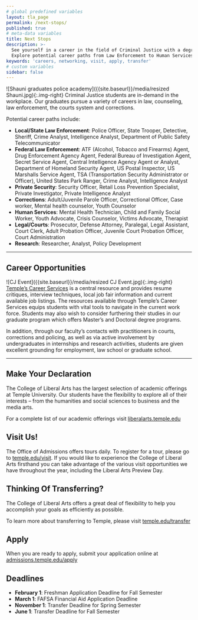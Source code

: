 ```yaml
---
# global predefined variables
layout: tla_page
permalink: /next-stops/
published: true
# meta-data variables
title: Next Stops
description: >-
  See yourself in a career in the field of Criminal Justice with a degree from Temple University’s College of Liberal Arts.
  Explore potential career paths from Law Enforcement to Human Services. Visit us, know your tranfer options, and apply!
keywords: 'careers, networking, visit, apply, transfer'
# custom variables
sidebar: false
---
```

![Shauni graduates police academy]({{site.baseurl}}/media/resized Shauni.jpg){:.img-right}
Criminal Justice students are in-demand in the workplace. Our graduates pursue a variety of careers in law, counseling, law enforcement, the courts system and corrections.

Potential career paths include:
- **Local/State Law Enforcement**: Police Officer, State Trooper, Detective, Sheriff, Crime Analyst, Intelligence Analyst, Department of Public Safety Telecommunicator
- **Federal Law Enforcement**: ATF (Alcohol, Tobacco and Firearms) Agent, Drug Enforcement Agency Agent, Federal Bureau of Investigation Agent, Secret Service Agent, Central Intelligence Agency Agent or Analyst, Department of Homeland Security Agent, US Postal Inspector, US Marshalls Service Agent, TSA (Transportation Security Administrator or Officer), United States Park Ranger, Crime Analyst, Intelligence Analyst
- **Private Security**: Security Officer, Retail Loss Prevention Specialist, Private Investigator, Private Intelligence Analyst
- **Corrections**: Adult/Juvenile Parole Officer, Correctional Officer, Case worker, Mental health counselor, Youth Counselor
- **Human Services**: Mental Health Technician, Child and Family Social Worker, Youth Advocate, Crisis Counselor, Victims Advocate, Therapist
- **Legal/Courts**: Prosecutor, Defense Attorney, Paralegal, Legal Assistant, Court Clerk, Adult Probation Officer, Juvenile Court Probation Officer, Court Administration
- **Research**: Researcher, Analyst, Policy Development

___

## Career Opportunities
![CJ Event]({{site.baseurl}}/media/resized CJ Event.jpg){:.img-right}
[Temple’s Career Services](http://www.temple.edu/provost/careercenter/) is a central resource and provides resume critiques, interview techniques, local job fair information and current available job listings. The resources available through Temple’s Career Services equips students with vital tools to navigate in the current work force. Students may also wish to consider furthering their studies in our graduate program which offers Master’s and Doctoral degree programs.

In addition, through our faculty’s contacts with practitioners in courts, corrections and policing, as well as via active involvement by undergraduates in internships and research activities, students are given excellent grounding for employment, law school or graduate school.

___

## Make Your Declaration
The College of Liberal Arts has the largest selection of academic offerings at Temple University. Our students have the flexibility to explore all of their interests – from the humanities and social sciences to business and the media arts.

For a complete list of our academic offerings visit [liberalarts.temple.edu](https://liberalarts.temple.edu/)

## Visit Us!
The Office of Admissions offers tours daily. To register for a tour, please go to [temple.edu/visit](https://admissions.temple.edu/visit?utm_source=print&utm_medium=typedurl&utm_content=viewbook+visit&utm_campaign=admissions2013). If you would like to experience the College of Liberal Arts firsthand you can take advantage of the various visit opportunities we have throughout the year, including the Liberal Arts Preview Day.

## Thinking Of Transferring?
The College of Liberal Arts offers a great deal of flexibility to help you accomplish your goals as efficiently as possible.

To learn more about transferring to Temple, please visit [temple.edu/transfer](https://admissions.temple.edu/visit/transfer-tuesday)

## Apply
When you are ready to apply, submit your application online at [admissions.temple.edu/apply](http://admissions.temple.edu/apply)

## Deadlines
- **February 1**: Freshman Application Deadline for Fall Semester
- **March 1**: FAFSA Financial Aid Application Deadline
- **November 1**: Transfer Deadline for Spring Semester
- **June 1**: Transfer Deadline for Fall Semester

